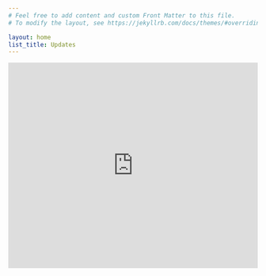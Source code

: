 ```yaml
---
# Feel free to add content and custom Front Matter to this file.
# To modify the layout, see https://jekyllrb.com/docs/themes/#overriding-theme-defaults

layout: home
list_title: Updates
---
```


<iframe width="100%" height="416" src="https://www.youtube.com/embed/HxHOCwoRnvk" title="YouTube video player" frameborder="0" allow="accelerometer; autoplay; clipboard-write; encrypted-media; gyroscope; picture-in-picture" allowfullscreen></iframe>
